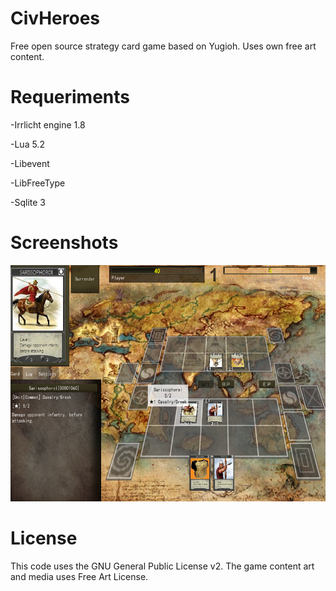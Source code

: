 # CivHeroes
Free open source strategy card game based on Yugioh. Uses own free art content.

# Requeriments
-Irrlicht engine 1.8

-Lua 5.2

-Libevent

-LibFreeType

-Sqlite 3

# Screenshots

![Screenshot](preview.png)


# License
This code uses the GNU General Public License v2. The game content art and media uses Free Art License.
